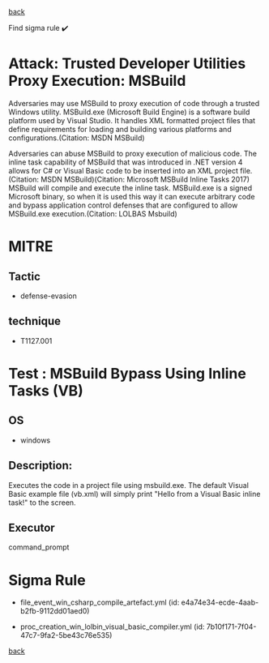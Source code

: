 
[back](../index.md)

Find sigma rule :heavy_check_mark: 

# Attack: Trusted Developer Utilities Proxy Execution: MSBuild 

Adversaries may use MSBuild to proxy execution of code through a trusted Windows utility. MSBuild.exe (Microsoft Build Engine) is a software build platform used by Visual Studio. It handles XML formatted project files that define requirements for loading and building various platforms and configurations.(Citation: MSDN MSBuild)

Adversaries can abuse MSBuild to proxy execution of malicious code. The inline task capability of MSBuild that was introduced in .NET version 4 allows for C# or Visual Basic code to be inserted into an XML project file.(Citation: MSDN MSBuild)(Citation: Microsoft MSBuild Inline Tasks 2017) MSBuild will compile and execute the inline task. MSBuild.exe is a signed Microsoft binary, so when it is used this way it can execute arbitrary code and bypass application control defenses that are configured to allow MSBuild.exe execution.(Citation: LOLBAS Msbuild)

# MITRE
## Tactic
  - defense-evasion


## technique
  - T1127.001


# Test : MSBuild Bypass Using Inline Tasks (VB)
## OS
  - windows


## Description:
Executes the code in a project file using msbuild.exe. The default Visual Basic example file (vb.xml) will simply print "Hello from a Visual Basic inline task!" to the screen.


## Executor
command_prompt

# Sigma Rule
 - file_event_win_csharp_compile_artefact.yml (id: e4a74e34-ecde-4aab-b2fb-9112dd01aed0)

 - proc_creation_win_lolbin_visual_basic_compiler.yml (id: 7b10f171-7f04-47c7-9fa2-5be43c76e535)



[back](../index.md)
